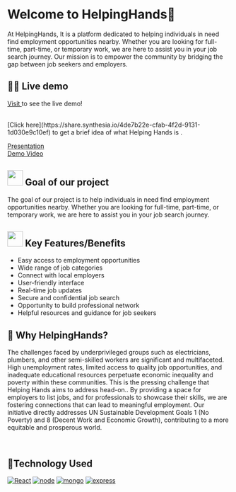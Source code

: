 

<a name="Welcome to HelpingHands"></a>

# Welcome to HelpingHands👋
At HelpingHands, It is a platform dedicated to helping individuals in need find employment opportunities nearby. Whether you are looking for full-time, part-time, or temporary work, we are here to assist you in your job search journey. Our mission is to empower the community by bridging the gap between job seekers and employers.


<a name="demo"></a>
## 👩‍💻 Live demo 

[Visit ](https://helping-hands-deployement2.netlify.app/) to see the live demo!


<br>
[Click here](https://share.synthesia.io/4de7b22e-cfab-4f2d-9131-1d030e9c10ef) to get a brief idea of what Helping Hands is .

 [Presentation](https://www.canva.com/design/DAGDHhIaNDA/PPvNH4KwRYimyqFOLGeZ1g/edit?utm_content=DAGDHhIaNDA&utm_campaign=designshare&utm_medium=link2&utm_source=sharebutton) 
<br>
[Demo Video](https://drive.google.com/file/d/1cNJb6E_7B5Qu39tVV0T50JEFRU-bfxR9/view?usp=drive_link)

<div>
  <h2><img src="https://github.com/Meetjain1/wanderlust/assets/133582566/4a07b161-b8d6-4803-804a-3b0db699023e" width="35" height="35"> Goal of our project </h2>
</div>

The goal of our project is to help individuals in need find employment opportunities nearby. Whether you are looking for full-time, part-time, or temporary work, we are here to assist you in your job search journey.

<div>
    <h2><img src="https://github.com/Meetjain1/wanderlust/assets/133582566/1ee5934a-27be-4502-a7bf-e6a8c78fe5a3" width="35" height="35"> Key Features/Benefits</h2>
</div>

- Easy access to employment opportunities
- Wide range of job categories
- Connect with local employers
- User-friendly interface
- Real-time job updates
- Secure and confidential job search
- Opportunity to build professional network
- Helpful resources and guidance for job seekers


## 🤔 Why HelpingHands? 
The challenges faced by underprivileged groups such as electricians, plumbers, and other semi-skilled workers are significant and multifaceted. High unemployment rates, limited access to quality job opportunities, and inadequate educational resources perpetuate economic inequality and poverty within these communities. This is the pressing challenge that Helping Hands aims to address head-on.. By providing a space for employers to list jobs, and for professionals to showcase their skills, we are fostering connections that can lead to meaningful employment. Our initiative directly addresses UN Sustainable Development Goals 1 (No Poverty) and 8 (Decent Work and Economic Growth), contributing to a more equitable and prosperous world.


<br>

<h2> 🚀Technology Used</h2>

<p>

  <a href="https://www.w3schools.com/js/"><img src="https://img.icons8.com/?size=100&id=bzf0DqjXFHIW&format=png&color=000000" alt="React" /></a>
  <a href="https://www.w3schools.com/js/"><img src="https://img.icons8.com/?size=100&id=FQlr_bFSqEdG&format=png&color=000000" alt="node" /></a>
    <a href="https://www.w3schools.com/js/"><img src="https://img.icons8.com/?size=100&id=bosfpvRzNOG8&format=png&color=000000" alt="mongo" /></a>
    <a href="https://www.w3schools.com/js/"><img src="https://img.icons8.com/?size=100&id=SDVmtZ6VBGXt&format=png&color=000000" alt="express" /></a>





</p>
